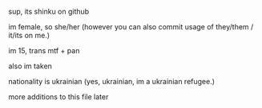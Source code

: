 sup, its shinku on github

im female, so she/her (however you can also commit usage of they/them / it/its on me.)

im 15, trans mtf + pan

also im taken

nationality is ukrainian (yes, ukrainian, im a ukrainian refugee.)

more additions to this file later
<!---
This file is basically my github bio.
--->
